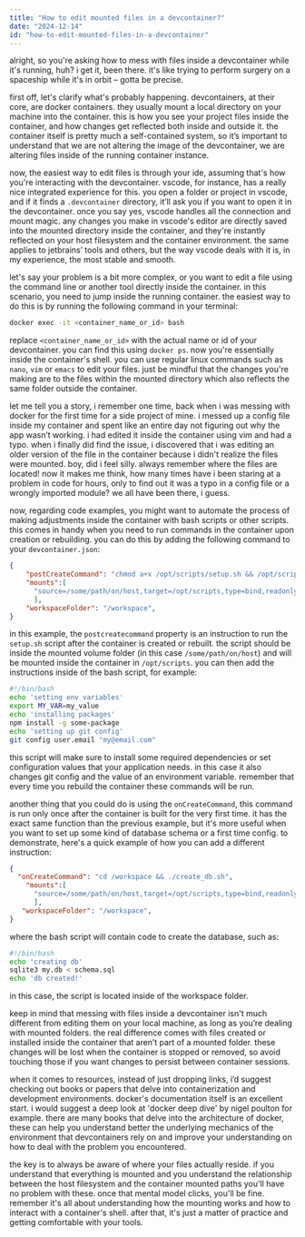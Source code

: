 ```yaml
---
title: "How to edit mounted files in a devcontainer?"
date: "2024-12-14"
id: "how-to-edit-mounted-files-in-a-devcontainer"
---
```


alright, so you're asking how to mess with files inside a devcontainer while it's running, huh? i get it, been there. it's like trying to perform surgery on a spaceship while it's in orbit – gotta be precise.

first off, let's clarify what's probably happening. devcontainers, at their core, are docker containers. they usually mount a local directory on your machine into the container. this is how you see your project files inside the container, and how changes get reflected both inside and outside it. the container itself is pretty much a self-contained system, so it’s important to understand that we are not altering the image of the devcontainer, we are altering files inside of the running container instance.

now, the easiest way to edit files is through your ide, assuming that's how you're interacting with the devcontainer. vscode, for instance, has a really nice integrated experience for this. you open a folder or project in vscode, and if it finds a `.devcontainer` directory, it’ll ask you if you want to open it in the devcontainer. once you say yes, vscode handles all the connection and mount magic. any changes you make in vscode's editor are directly saved into the mounted directory inside the container, and they're instantly reflected on your host filesystem and the container environment. the same applies to jetbrains’ tools and others, but the way vscode deals with it is, in my experience, the most stable and smooth.

let's say your problem is a bit more complex, or you want to edit a file using the command line or another tool directly inside the container. in this scenario, you need to jump inside the running container. the easiest way to do this is by running the following command in your terminal:

```bash
docker exec -it <container_name_or_id> bash
```

replace `<container_name_or_id>` with the actual name or id of your devcontainer. you can find this using `docker ps`. now you're essentially inside the container's shell. you can use regular linux commands such as `nano`, `vim` or `emacs` to edit your files. just be mindful that the changes you're making are to the files within the mounted directory which also reflects the same folder outside the container.

let me tell you a story, i remember one time, back when i was messing with docker for the first time for a side project of mine. i messed up a config file inside my container and spent like an entire day not figuring out why the app wasn’t working. i had edited it inside the container using vim and had a typo. when i finally did find the issue, i discovered that i was editing an older version of the file in the container because i didn't realize the files were mounted. boy, did i feel silly. always remember where the files are located! now it makes me think, how many times have i been staring at a problem in code for hours, only to find out it was a typo in a config file or a wrongly imported module? we all have been there, i guess.

now, regarding code examples, you might want to automate the process of making adjustments inside the container with bash scripts or other scripts. this comes in handy when you need to run commands in the container upon creation or rebuilding. you can do this by adding the following command to your `devcontainer.json`:

```json
{
    "postCreateCommand": "chmod a+x /opt/scripts/setup.sh && /opt/scripts/setup.sh",
    "mounts":[
      "source=/some/path/on/host,target=/opt/scripts,type=bind,readonly=true"
      ],
    "workspaceFolder": "/workspace",
}
```

in this example, the `postcreatecommand` property is an instruction to run the `setup.sh` script after the container is created or rebuilt. the script should be inside the mounted volume folder (in this case `/some/path/on/host`) and will be mounted inside the container in `/opt/scripts`.
you can then add the instructions inside of the bash script, for example:

```bash
#!/bin/bash
echo 'setting env variables'
export MY_VAR=my_value
echo 'installing packages'
npm install -g some-package
echo 'setting up git config'
git config user.email "my@email.com"
```

this script will make sure to install some required dependencies or set configuration values that your application needs. in this case it also changes git config and the value of an environment variable. remember that every time you rebuild the container these commands will be run.

another thing that you could do is using the `onCreateCommand`, this command is run only once after the container is built for the very first time. it has the exact same function than the previous example, but it's more useful when you want to set up some kind of database schema or a first time config. to demonstrate, here's a quick example of how you can add a different instruction:

```json
{
  "onCreateCommand": "cd /workspace && ./create_db.sh",
    "mounts":[
      "source=/some/path/on/host,target=/opt/scripts,type=bind,readonly=true"
      ],
   "workspaceFolder": "/workspace",
}
```

where the bash script will contain code to create the database, such as:

```bash
#!/bin/bash
echo 'creating db'
sqlite3 my.db < schema.sql
echo 'db created!'
```

in this case, the script is located inside of the workspace folder.

keep in mind that messing with files inside a devcontainer isn't much different from editing them on your local machine, as long as you’re dealing with mounted folders. the real difference comes with files created or installed inside the container that aren’t part of a mounted folder. these changes will be lost when the container is stopped or removed, so avoid touching those if you want changes to persist between container sessions.

when it comes to resources, instead of just dropping links, i’d suggest checking out books or papers that delve into containerization and development environments. docker's documentation itself is an excellent start. i would suggest a deep look at 'docker deep dive' by nigel poulton for example. there are many books that delve into the architecture of docker, these can help you understand better the underlying mechanics of the environment that devcontainers rely on and improve your understanding on how to deal with the problem you encountered.

the key is to always be aware of where your files actually reside. if you understand that everything is mounted and you understand the relationship between the host filesystem and the container mounted paths you'll have no problem with these. once that mental model clicks, you'll be fine. remember it's all about understanding how the mounting works and how to interact with a container's shell. after that, it's just a matter of practice and getting comfortable with your tools.
